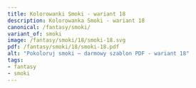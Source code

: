 ```yaml
---
title: Kolorowanki Smoki - wariant 18
description: Kolorowanka Smoki - wariant 18
canonical: /fantasy/smoki/
variant_of: smoki
image: /fantasy/smoki/18/smoki-18.svg
pdf: /fantasy/smoki/18/smoki-18.pdf
alt: "Pokoloruj smoki – darmowy szablon PDF - wariant 18"
tags:
- fantasy
- smoki
---
```

